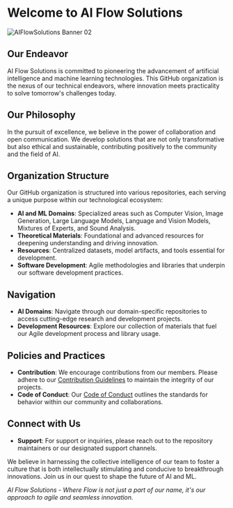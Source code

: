 # Welcome to AI Flow Solutions
![AIFlowSolutions Banner 02](https://github.com/AiFlowSolutions/.github-private/assets/53354401/6b4411f1-a71c-47d4-9f39-bf429cd7fc97)

## Our Endeavor

AI Flow Solutions is committed to pioneering the advancement of artificial intelligence and machine learning technologies. This GitHub organization is the nexus of our technical endeavors, where innovation meets practicality to solve tomorrow's challenges today.


## Our Philosophy

In the pursuit of excellence, we believe in the power of collaboration and open communication. We develop solutions that are not only transformative but also ethical and sustainable, contributing positively to the community and the field of AI.

## Organization Structure

Our GitHub organization is structured into various repositories, each serving a unique purpose within our technological ecosystem:

- **AI and ML Domains**: Specialized areas such as Computer Vision, Image Generation, Large Language Models, Language and Vision Models, Mixtures of Experts, and Sound Analysis.
- **Theoretical Materials**: Foundational and advanced resources for deepening understanding and driving innovation.
- **Resources**: Centralized datasets, model artifacts, and tools essential for development.
- **Software Development**: Agile methodologies and libraries that underpin our software development practices.

## Navigation

- **AI Domains**: Navigate through our domain-specific repositories to access cutting-edge research and development projects.
- **Development Resources**: Explore our collection of materials that fuel our Agile development process and library usage.


## Policies and Practices

- **Contribution**: We encourage contributions from our members. Please adhere to our [Contribution Guidelines](CONTRIBUTING.md) to maintain the integrity of our projects.
- **Code of Conduct**: Our [Code of Conduct](CODE-OF-CONDUCT.md) outlines the standards for behavior within our community and collaborations.

## Connect with Us

- **Support**: For support or inquiries, please reach out to the repository maintainers or our designated support channels.


We believe in harnessing the collective intelligence of our team to foster a culture that is both intellectually stimulating and conducive to breakthrough innovations. Join us in our quest to shape the future of AI and ML.

*AI Flow Solutions - Where Flow is not just a part of our name, it's our approach to agile and seamless innovation.*
